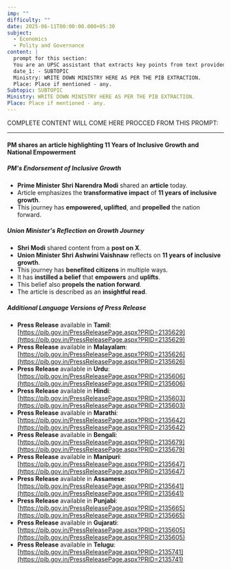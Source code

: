 ```yaml
---
imp: ""
difficulty: ""
date: 2025-06-11T00:00:00.000+05:30
subject:
  - Economics
  - Polity and Governance
content: |
  prompt for this section:
  You are an UPSC assistant that extracts key points from text provided by the user. Output ONLY the key points without additional comments. ENSURE 100% FACTUAL CORRECTNESS. take out the 5 most important from exam perspective. keypoints in a way that it covers the complete content in bullet points, each bullet point not more than 12 words.
  date_1: - SUBTOPIC
  Ministry: WRITE DOWN MINISTRY HERE AS PER THE PIB EXTRACTION.
  Place: Place if mentioned - any.
Subtopic: SUBTOPIC
Ministry: WRITE DOWN MINISTRY HERE AS PER THE PIB EXTRACTION.
Place: Place if mentioned - any.
---
```


COMPLETE CONTENT WILL COME HERE PROCCED FROM THIS PROMPT:

---

#### PM shares an article highlighting 11 Years of Inclusive Growth and National Empowerment

##### PM's Endorsement of Inclusive Growth
-   **Prime Minister Shri Narendra Modi** shared an **article** today.
-   Article emphasizes the **transformative impact** of **11 years of inclusive growth**.
-   This journey has **empowered, uplifted**, and **propelled** the nation forward.

##### Union Minister's Reflection on Growth Journey
-   **Shri Modi** shared content from a **post on X**.
-   **Union Minister Shri Ashwini Vaishnaw** reflects on **11 years of inclusive growth**.
-   This journey has **benefited citizens** in multiple ways.
-   It has **instilled a belief** that **empowers** and **uplifts**.
-   This belief also **propels the nation forward**.
-   The article is described as an **insightful read**.

##### Additional Language Versions of Press Release
-   **Press Release** available in **Tamil**: [https://pib.gov.in/PressReleasePage.aspx?PRID=2135629](https://pib.gov.in/PressReleasePage.aspx?PRID=2135629)
-   **Press Release** available in **Malayalam**: [https://pib.gov.in/PressReleasePage.aspx?PRID=2135626](https://pib.gov.in/PressReleasePage.aspx?PRID=2135626)
-   **Press Release** available in **Urdu**: [https://pib.gov.in/PressReleasePage.aspx?PRID=2135606](https://pib.gov.in/PressReleasePage.aspx?PRID=2135606)
-   **Press Release** available in **Hindi**: [https://pib.gov.in/PressReleasePage.aspx?PRID=2135603](https://pib.gov.in/PressReleasePage.aspx?PRID=2135603)
-   **Press Release** available in **Marathi**: [https://pib.gov.in/PressReleasePage.aspx?PRID=2135642](https://pib.gov.in/PressReleasePage.aspx?PRID=2135642)
-   **Press Release** available in **Bengali**: [https://pib.gov.in/PressReleasePage.aspx?PRID=2135679](https://pib.gov.in/PressReleasePage.aspx?PRID=2135679)
-   **Press Release** available in **Manipuri**: [https://pib.gov.in/PressReleasePage.aspx?PRID=2135647](https://pib.gov.in/PressReleasePage.aspx?PRID=2135647)
-   **Press Release** available in **Assamese**: [https://pib.gov.in/PressReleasePage.aspx?PRID=2135641](https://pib.gov.in/PressReleasePage.aspx?PRID=2135641)
-   **Press Release** available in **Punjabi**: [https://pib.gov.in/PressReleasePage.aspx?PRID=2135665](https://pib.gov.in/PressReleasePage.aspx?PRID=2135665)
-   **Press Release** available in **Gujarati**: [https://pib.gov.in/PressReleasePage.aspx?PRID=2135605](https://pib.gov.in/PressReleasePage.aspx?PRID=2135605)
-   **Press Release** available in **Telugu**: [https://pib.gov.in/PressReleasePage.aspx?PRID=2135741](https://pib.gov.in/PressReleasePage.aspx?PRID=2135741)